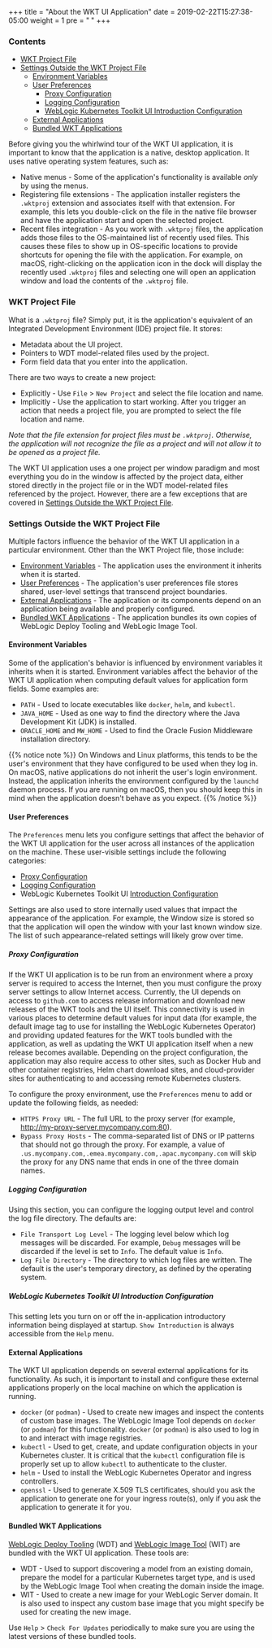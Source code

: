 +++
title = "About the WKT UI Application"
date = 2019-02-22T15:27:38-05:00
weight = 1
pre = "<b> </b>"
+++



### Contents

- [WKT Project File](#wkt-project-file)
- [Settings Outside the WKT Project File](#settings-outside-the-wkt-project-file)
    - [Environment Variables](#environment-variables)
    - [User Preferences](#user-preferences)
        - [Proxy Configuration](#proxy-configuration)
        - [Logging Configuration](#logging-configuration)
        - [WebLogic Kubernetes Toolkit UI Introduction Configuration](#weblogic-kubernetes-toolkit-ui-introduction-configuration)
    - [External Applications](#external-applications)
    - [Bundled WKT Applications](#bundled-wkt-applications)



Before giving you the whirlwind tour of the WKT UI application, it is important to know that the application is a native,
desktop application.  It uses native operating system features, such as:

- Native menus - Some of the application's functionality is available _only_ by using the menus.
- Registering file extensions - The application installer registers the `.wktproj` extension and associates itself
  with that extension.  For example, this lets you double-click on the file in the native file browser and
  have the application start and open the selected project.
- Recent files integration - As you work with `.wktproj` files, the application adds those files to the OS-maintained
  list of recently used files.  This causes these files to show up in OS-specific locations to provide shortcuts for
  opening the file with the application.  For example, on macOS, right-clicking on the application icon in the dock will
  display the recently used `.wktproj` files and selecting one will open an application window and load the contents
  of the `.wktproj` file.

### WKT Project File
What is a `.wktproj` file?  Simply put, it is the application's equivalent of an Integrated Development Environment
(IDE) project file.  It stores:

- Metadata about the UI project.
- Pointers to WDT model-related files used by the project.
- Form field data that you enter into the application.

There are two ways to create a new project:
- Explicitly - Use `File` > `New Project` and select the file location and name.
- Implicitly - Use the application to start working.  After you trigger an action that needs a project file, you are
  prompted to select the file location and name.

_Note that the file extension for project files must be `.wktproj`.  Otherwise, the application will not recognize the
file as a project and will not allow it to be opened as a project file._

The WKT UI application uses a one project per window paradigm and most everything you do in the window is
affected by the project data, either stored directly in the project file or in the WDT model-related files referenced
by the project.  However, there are a few exceptions that are covered in [Settings Outside the WKT Project File](#settings-outside-the-wkt-project-file).

### Settings Outside the WKT Project File

Multiple factors influence the behavior of the WKT UI application in a particular environment.  Other than the WKT Project file,
those include:

- [Environment Variables](#environment-variables) - The application uses the environment it inherits when it is started.
- [User Preferences](#user-preferences) - The application's user preferences file stores shared, user-level settings that
  transcend project boundaries.
- [External Applications](#external-applications) - The application or its components depend on an application being available and properly configured.
- [Bundled WKT Applications](#bundled-wkt-applications) - The application bundles its own copies of WebLogic Deploy Tooling and WebLogic Image Tool.

#### Environment Variables
Some of the application's behavior is influenced by environment variables it inherits when it is started.  Environment
variables affect the behavior of the WKT UI application when computing default values for application form fields.  Some
examples are:

- `PATH` - Used to locate executables like `docker`, `helm`, and `kubectl`.
- `JAVA_HOME` - Used as one way to find the directory where the Java Development Kit (JDK) is installed.
- `ORACLE_HOME` and `MW_HOME` - Used to find the Oracle Fusion Middleware installation directory.

{{% notice note %}}
On Windows and Linux platforms, this tends to be the user's environment that they have configured to be used when
they log in. On macOS, native applications do not inherit the user's login environment.  Instead, the application
inherits the environment configured by the `launchd` daemon process.  If you are running on macOS, then you should keep this in mind
when the application doesn't behave as you expect.
{{% /notice %}}

#### User Preferences

The `Preferences` menu lets you configure settings that affect the behavior of the WKT UI application for the user
across all instances of the application on the machine.  These user-visible settings include the following categories:

- [Proxy Configuration](#proxy-configuration)
- [Logging Configuration](#logging-configuration)
- WebLogic Kubernetes Toolkit UI [Introduction Configuration](#weblogic-kubernetes-toolkit-ui-introduction-configuration)

Settings are also used to store internally used values that impact the appearance of the application.  For example, the
Window size is stored so that the application will open the window with your last known window size.  The list of
such appearance-related settings will likely grow over time.

##### Proxy Configuration

If the WKT UI application is to be run from an environment where a proxy server is required to access the Internet, then you
must configure the proxy server settings to allow Internet access.  Currently, the UI depends on access to
`github.com` to access release information and download new releases of the WKT tools and the UI itself.  This connectivity
is used in various places to determine default values for input data (for example, the default image tag to use for installing the
WebLogic Kubernetes Operator) and providing updated features for the WKT tools bundled with the application, as
well as updating the WKT UI application itself when a new release becomes available.   Depending on the project configuration,
the application may also require access to other sites, such as Docker Hub and other container registries, Helm chart
download sites, and cloud-provider sites for authenticating to and accessing remote Kubernetes clusters.

To configure the proxy environment, use the `Preferences` menu to add or update the
following fields, as needed:

- `HTTPS Proxy URL` - The full URL to the proxy server (for example, http://my-proxy-server.mycompany.com:80).
- `Bypass Proxy Hosts` - The comma-separated list of DNS or IP patterns that should not go through the proxy.
  For example, a value of `.us.mycompany.com,.emea.mycompany.com,.apac.mycompany.com` will skip the proxy for any
  DNS name that ends in one of the three domain names.

##### Logging Configuration

Using this section, you can configure the logging output level and control the log file directory.  The defaults are:

- `File Transport Log Level` - The logging level below which log messages will be discarded.  For example, `Debug` messages
  will be discarded if the level is set to `Info`.  The default value is `Info`.
- `Log File Directory` - The directory to which log files are written.  The default is the user's temporary directory, as
  defined by the operating system.

##### WebLogic Kubernetes Toolkit UI Introduction Configuration

This setting lets you turn on or off the in-application introductory information being displayed at startup.  `Show Introduction` is always
accessible from the `Help` menu.

#### External Applications

The WKT UI application depends on several external applications for its functionality.  As such, it is important to install and
configure these external applications properly on the local machine on which the application is running.

- `docker` (or `podman`) - Used to create new images and inspect the contents of
  custom base images.  The WebLogic Image Tool depends on `docker` (or `podman`) for this functionality.  `docker`
  (or `podman`) is also used to log in to and interact with image registries.
- `kubectl` - Used to get, create, and update configuration objects in your Kubernetes cluster.
  It is critical that the `kubectl` configuration file is properly set up to allow `kubectl` to authenticate to the cluster.
- `helm` - Used to install the WebLogic Kubernetes Operator and ingress controllers.
- `openssl` - Used to generate X.509 TLS certificates, should you ask the application to
  generate one for your ingress route(s), only if you ask the application to generate it for you.

#### Bundled WKT Applications

[WebLogic Deploy Tooling](https://oracle.github.io/weblogic-deploy-tooling/) (WDT) and [WebLogic Image Tool](https://oracle.github.io/weblogic-image-tool/) (WIT) are bundled with the WKT UI application.  These tools are:

- WDT - Used to support discovering a model from an existing domain, prepare the model for a
  particular Kubernetes target type, and is used by the WebLogic Image Tool when creating the domain inside the image.
- WIT - Used to create a new image for your WebLogic Server domain.  It is also used to inspect any
  custom base image that you might specify be used for creating the new image.

Use `Help` > `Check For Updates` periodically to make sure you are using the latest versions of these
bundled tools.
